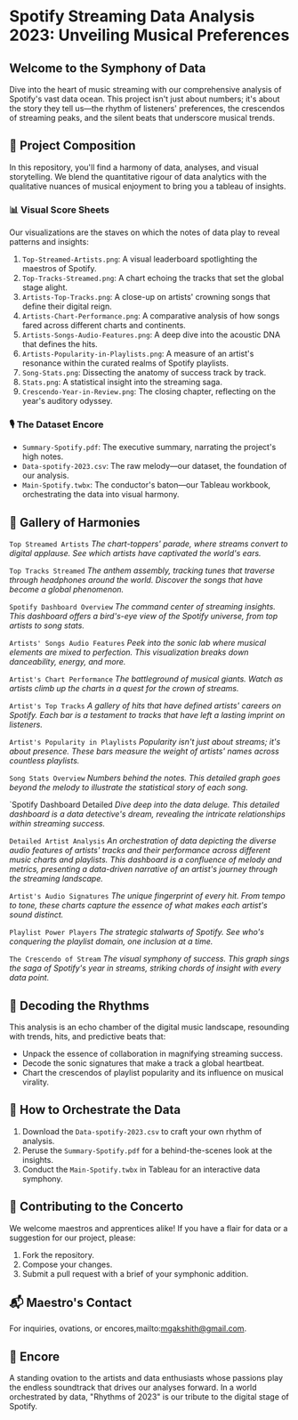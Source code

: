 # Spotify Streaming Data Analysis 2023: Unveiling Musical Preferences

## Welcome to the Symphony of Data

Dive into the heart of music streaming with our comprehensive analysis of Spotify's vast data ocean. This project isn't just about numbers; it's about the story they tell us—the rhythm of listeners' preferences, the crescendos of streaming peaks, and the silent beats that underscore musical trends.

## 🎼 Project Composition

In this repository, you'll find a harmony of data, analyses, and visual storytelling. We blend the quantitative rigour of data analytics with the qualitative nuances of musical enjoyment to bring you a tableau of insights.

### 📊 Visual Score Sheets

Our visualizations are the staves on which the notes of data play to reveal patterns and insights:

1. `Top-Streamed-Artists.png`: A visual leaderboard spotlighting the maestros of Spotify.
2. `Top-Tracks-Streamed.png`: A chart echoing the tracks that set the global stage alight.
3. `Artists-Top-Tracks.png`: A close-up on artists' crowning songs that define their digital reign.
4. `Artists-Chart-Performance.png`: A comparative analysis of how songs fared across different charts and continents.
5. `Artists-Songs-Audio-Features.png`: A deep dive into the acoustic DNA that defines the hits.
6. `Artists-Popularity-in-Playlists.png`: A measure of an artist's resonance within the curated realms of Spotify playlists.
7. `Song-Stats.png`: Dissecting the anatomy of success track by track.
8. `Stats.png`: A statistical insight into the streaming saga.
9. `Crescendo-Year-in-Review.png`: The closing chapter, reflecting on the year's auditory odyssey.

### 🎙️ The Dataset Encore

- `Summary-Spotify.pdf`: The executive summary, narrating the project's high notes.
- `Data-spotify-2023.csv`: The raw melody—our dataset, the foundation of our analysis.
- `Main-Spotify.twbx`: The conductor's baton—our Tableau workbook, orchestrating the data into visual harmony.

## 🎨 Gallery of Harmonies

`Top Streamed Artists`
*The chart-toppers' parade, where streams convert to digital applause. See which artists have captivated the world's ears.*

`Top Tracks Streamed`
*The anthem assembly, tracking tunes that traverse through headphones around the world. Discover the songs that have become a global phenomenon.*

`Spotify Dashboard Overview`
*The command center of streaming insights. This dashboard offers a bird's-eye view of the Spotify universe, from top artists to song stats.*

`Artists' Songs Audio Features`
*Peek into the sonic lab where musical elements are mixed to perfection. This visualization breaks down danceability, energy, and more.*

`Artist's Chart Performance`
*The battleground of musical giants. Watch as artists climb up the charts in a quest for the crown of streams.*

`Artist's Top Tracks`
*A gallery of hits that have defined artists' careers on Spotify. Each bar is a testament to tracks that have left a lasting imprint on listeners.*

`Artist's Popularity in Playlists`
*Popularity isn't just about streams; it's about presence. These bars measure the weight of artists' names across countless playlists.*

`Song Stats Overview`
*Numbers behind the notes. This detailed graph goes beyond the melody to illustrate the statistical story of each song.*

`Spotify Dashboard Detailed
*Dive deep into the data deluge. This detailed dashboard is a data detective's dream, revealing the intricate relationships within streaming success.*

`Detailed Artist Analysis`
*An orchestration of data depicting the diverse audio features of artists' tracks and their performance across different music charts and playlists. This dashboard is a confluence of melody and metrics, presenting a data-driven narrative of an artist's journey through the streaming landscape.*


`Artist's Audio Signatures`
*The unique fingerprint of every hit. From tempo to tone, these charts capture the essence of what makes each artist's sound distinct.*

`Playlist Power Players`
*The strategic stalwarts of Spotify. See who's conquering the playlist domain, one inclusion at a time.*

`The Crescendo of Stream`
*The visual symphony of success. This graph sings the saga of Spotify's year in streams, striking chords of insight with every data point.*

## 🧠 Decoding the Rhythms

This analysis is an echo chamber of the digital music landscape, resounding with trends, hits, and predictive beats that:

- Unpack the essence of collaboration in magnifying streaming success.
- Decode the sonic signatures that make a track a global heartbeat.
- Chart the crescendos of playlist popularity and its influence on musical virality.

## 🎵 How to Orchestrate the Data

1. Download the `Data-spotify-2023.csv` to craft your own rhythm of analysis.
2. Peruse the `Summary-Spotify.pdf` for a behind-the-scenes look at the insights.
3. Conduct the `Main-Spotify.twbx` in Tableau for an interactive data symphony.

## 🎹 Contributing to the Concerto

We welcome maestros and apprentices alike! If you have a flair for data or a suggestion for our project, please:

1. Fork the repository.
2. Compose your changes.
3. Submit a pull request with a brief of your symphonic addition.


## 📬 Maestro's Contact

For inquiries, ovations, or encores,mailto:mgakshith@gmail.com.

## 👏 Encore

A standing ovation to the artists and data enthusiasts whose passions play the endless soundtrack that drives our analyses forward. In a world orchestrated by data, "Rhythms of 2023" is our tribute to the digital stage of Spotify.

